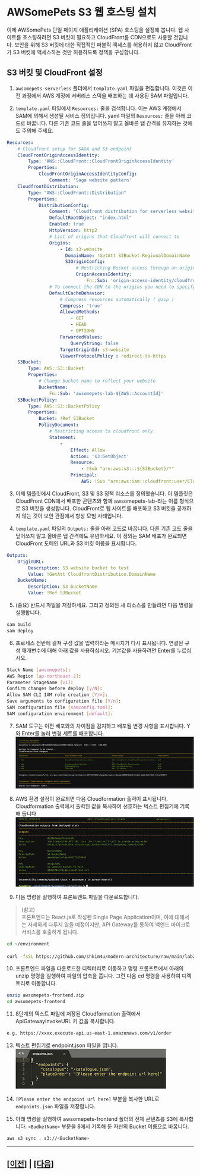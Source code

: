 # AWSomePets S3 웹 호스팅 설치

이제 AWSomePets 단일 페이지 애플리케이션 (SPA) 호스팅을 설정해 봅니다. 웹 사이트를 호스팅하려면 S3 버킷이 필요하고 CloudFront를 CDN으로도 사용할 것입니다. 보안을 위해 S3 버킷에 대한 직접적인 퍼블릭 액세스를 허용하지 않고 CloudFront가 S3 버킷에 액세스하는 것만 허용하도록 정책을 구성합니다.

## S3 버킷 및 CloudFront 설정
1. ```awsomepets-serverless``` 폴더에서 ```template.yaml``` 파일을 편집합니다. 이것은 이전 과정에서 AWS 계정에 서버리스 스택을 배포하는 데 사용된 SAM 파일입니다.<br>

2. ```template.yaml``` 파일에서 ```Resources:``` 줄을 검색합니다. 이는 AWS 계정에서 SAM에 의해서 생성될 서비스 정의입니다. yaml 파일의 ```Resources:``` 줄을 아래 코드로 바꿉니다. 다른 기존 코드 줄을 덮어쓰지 말고 올바른 탭 간격을 유지하는 것에도 주의해 주세요.<br>
```yaml
Resources:
    # Cloudfront setup for SAGA and S3 endpoint
    CloudFrontOriginAccessIdentity:
        Type: 'AWS::CloudFront::CloudFrontOriginAccessIdentity'
        Properties:
            CloudFrontOriginAccessIdentityConfig:
                Comment: 'Saga website pattern'
    CloudfrontDistribution:
        Type: "AWS::CloudFront::Distribution"
        Properties:
            DistributionConfig:
                Comment: "Cloudfront distribution for serverless website"
                DefaultRootObject: "index.html"
                Enabled: true
                HttpVersion: http2
                # List of origins that Cloudfront will connect to
                Origins:
                    - Id: s3-website
                      DomainName: !GetAtt S3Bucket.RegionalDomainName
                      S3OriginConfig:
                          # Restricting Bucket access through an origin access identity
                          OriginAccessIdentity:
                              Fn::Sub: 'origin-access-identity/cloudfront/${CloudFrontOriginAccessIdentity}'
                # To connect the CDN to the origins you need to specify behaviours
                DefaultCacheBehavior:
                    # Compress resources automatically ( gzip )
                    Compress: 'true'
                    AllowedMethods:
                        - GET
                        - HEAD
                        - OPTIONS
                    ForwardedValues:
                        QueryString: false
                    TargetOriginId: s3-website
                    ViewerProtocolPolicy : redirect-to-https
    S3Bucket:
        Type: AWS::S3::Bucket
        Properties:
            # Change bucket name to reflect your website
            BucketName:
                Fn::Sub: 'awsomepets-lab-${AWS::AccountId}'
    S3BucketPolicy:
        Type: AWS::S3::BucketPolicy
        Properties:
            Bucket: !Ref S3Bucket
            PolicyDocument:
                # Restricting access to cloudfront only.
                Statement:
                    -
                        Effect: Allow
                        Action: 's3:GetObject'
                        Resource:
                            - !Sub "arn:aws:s3:::${S3Bucket}/*"
                        Principal:
                            AWS: !Sub "arn:aws:iam::cloudfront:user/CloudFront Origin Access Identity ${CloudFrontOriginAccessIdentity}"
```


3. 이제 템플릿에서 CloudFront, S3 및 S3 정책 리소스를 정의했습니다. 이 템플릿은 CloudFront CDN에서 배포한 콘텐츠와 함께 awsomepets-lab-<YourAccountId>라는 이름 형식으로 S3 버킷을 생성합니다. CloudFront로 웹 사이트를 배포하고 S3 버킷을 공개하지 않는 것이 보안 관점에서 항상 모범 사례입니다.

4. ```template.yaml``` 파일의 ```Outputs:``` 줄을 아래 코드로 바꿉니다. 다른 기존 코드 줄을 덮어쓰지 말고 올바른 탭 간격에도 유념하세요. 이 정의는 SAM 배포가 완료되면 CloudFront 도메인 URL과 S3 버킷 이름을 표시합니다.
```yaml
Outputs:
    OriginURL:
        Description: S3 website bucket to test
        Value: !GetAtt CloudfrontDistribution.DomainName
    BucketName:
        Description: S3 bucketName
        Value: !Ref S3Bucket
```

5. (중요) 반드시 파일을 저장하세요. 그리고 정의된 새 리소스를 만들려면 다음 명령을 실행합니다.
```bash
sam build
sam deploy
```

6. 프로세스 전반에 걸쳐 구성 값을 입력하라는 메시지가 다시 표시됩니다. 연결된 구성 매개변수에 대해 아래 값을 사용하십시오. 기본값을 사용하려면 Enter를 누르십시오.

```bash
Stack Name [awsomepets]:  
AWS Region [ap-northeast-2]:  
Parameter StageName [v1]: 
Confirm changes before deploy [y/N]:  
Allow SAM CLI IAM role creation [Y/n]:  
Save arguments to configuration file [Y/n]:  
SAM configuration file [samconfig.toml]:  
SAM configuration environment [default]:
```

7. SAM 도구는 이전 배포와의 차이점을 감지하고 배포될 변경 사항을 표시합니다. Y와 Enter를 눌러 변경 세트를 배포합니다.
![SAM CLI Changes](assets/sam-cli-changeset-ko-kr.png)

8. AWS 환경 설정이 완료되면 다음 Cloudformation 출력이 표시됩니다. Cloudformation 출력에서 출력된 값을 복사하여 선호하는 텍스트 편집기에 기록해 둡니다<br>
![SAM CLI Output 2](assets/sam-cli-output2-ko-kr.png)



9. 다음 명령을 실행하여 프론트엔드 파일을 다운로드합니다.<br>
> (참고)<br>
> 프론트엔드는 React.js로 작성된 Single Page Application이며, 이에 대해서는 자세하게 다루지 않을 예정이지만, API Gateway를 통하여 백엔드 마이크로서비스를 호출하게 됩니다.

```bash
cd ~/environment

curl -fsSL https://github.com/shkim4u/modern-architecture/raw/main/lab2-saga/resources/awsomepets-frontend.zip -o awsomepets-frontend.zip
```

10. 프론트엔드 파일을 다운로드한 디렉터리로 이동하고 명령 프롬프트에서 아래의 unzip 명령을 실행하여 파일의 압축을 풉니다. 그런 다음 cd 명령을 사용하여 디렉토리로 이동합니다.
```bash
unzip awsomepets-frontend.zip
cd awsomepets-frontend
```

11. 8단계의 텍스트 파일에 저장된 Cloudformation 출력에서 ApiGatewayInvokeURL 키 값을 복사합니다.
```bash
e.g. https://xxxx.execute-api.us-east-1.amazonaws.com/v1/order
```

13. 텍스트 편집기로 endpoint.json 파일을 엽니다.<br>
![Endpoint File](assets/endpoints-file.png)

14. ```[Please enter the endpoint url here]``` 부분을 복사한 URL로 ```endpoints.json``` 파일을 저장합니다.

15. 아래 명령을 실행하여 awsomepets-frontend 폴더의 전체 콘텐츠를 S3에 복사합니다. ```<BudketName>``` 부분을 8에서 기록해 둔 자신의 Bucket 이름으로 바꿉니다.
```bash
aws s3 sync . s3://<BucketName>
```

---

## [[이전]](2-configure-api-gateway-websocket.md) | [[다음]](4-navigate-awsomepets-application.md)
